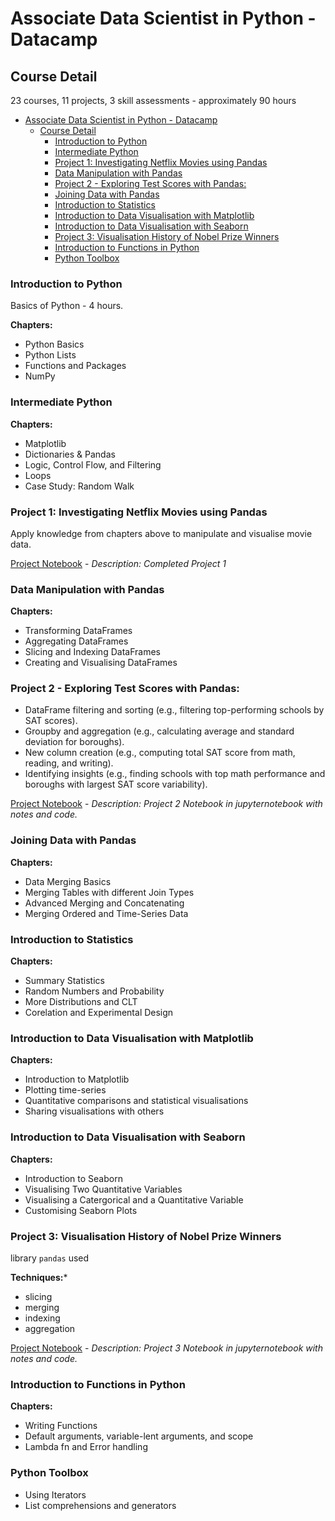 # Associate Data Scientist in Python - Datacamp

## Course Detail

23 courses, 11 projects, 3 skill assessments - approximately 90 hours

- [Associate Data Scientist in Python - Datacamp](#associate-data-scientist-in-python---datacamp)
  - [Course Detail](#course-detail)
    - [Introduction to Python](#introduction-to-python)
    - [Intermediate Python](#intermediate-python)
    - [Project 1: Investigating Netflix Movies using Pandas](#project-1-investigating-netflix-movies-using-pandas)
    - [Data Manipulation with Pandas](#data-manipulation-with-pandas)
    - [Project 2 - Exploring Test Scores with Pandas:](#project-2---exploring-test-scores-with-pandas)
    - [Joining Data with Pandas](#joining-data-with-pandas)
    - [Introduction to Statistics](#introduction-to-statistics)
    - [Introduction to Data Visualisation with Matplotlib](#introduction-to-data-visualisation-with-matplotlib)
    - [Introduction to Data Visualisation with Seaborn](#introduction-to-data-visualisation-with-seaborn)
    - [Project 3: Visualisation History of Nobel Prize Winners](#project-3-visualisation-history-of-nobel-prize-winners)
    - [Introduction to Functions in Python](#introduction-to-functions-in-python)
    - [Python Toolbox](#python-toolbox)

### Introduction to Python

Basics of Python - 4 hours.

**Chapters:**
- Python Basics
- Python Lists
- Functions and Packages
- NumPy

### Intermediate Python

**Chapters:**
- Matplotlib
- Dictionaries & Pandas
- Logic, Control Flow, and Filtering
- Loops
- Case Study: Random Walk

### Project 1: Investigating Netflix Movies using Pandas

Apply knowledge from chapters above to manipulate and visualise movie data.

[Project Notebook](../Associate%20Data%20Scientist/Projects/Netflix_Movies/Project%201%20-%20Netflix.ipynb) - *Description: Completed Project 1*

### Data Manipulation with Pandas

**Chapters:**
- Transforming DataFrames
- Aggregating DataFrames
- Slicing and Indexing DataFrames
- Creating and Visualising DataFrames

### Project 2 - Exploring Test Scores with Pandas:

- DataFrame filtering and sorting (e.g., filtering top-performing schools by SAT scores).
- Groupby and aggregation (e.g., calculating average and standard deviation for boroughs).
- New column creation (e.g., computing total SAT score from math, reading, and writing).
- Identifying insights (e.g., finding schools with top math performance and boroughs with largest SAT score variability).

[Project Notebook](../Associate%20Data%20Scientist/Projects/School%20Results/Project%202%20-%20School%20Results.ipynb) - *Description: Project 2 Notebook in jupyternotebook with notes and code.*

### Joining Data with Pandas

**Chapters:**
- Data Merging Basics
- Merging Tables with different Join Types
- Advanced Merging and Concatenating
- Merging Ordered and Time-Series Data

### Introduction to Statistics 

**Chapters:**
- Summary Statistics
- Random Numbers and Probability
- More Distributions and CLT
- Corelation and Experimental Design 

### Introduction to Data Visualisation with Matplotlib

**Chapters:**
- Introduction to Matplotlib
- Plotting time-series
- Quantitative comparisons and statistical visualisations
- Sharing visualisations with others

### Introduction to Data Visualisation with Seaborn

**Chapters:**
- Introduction to Seaborn
- Visualising Two Quantitative Variables
- Visualising a Catergorical and a Quantitative Variable
- Customising Seaborn Plots

### Project 3: Visualisation History of Nobel Prize Winners

library `pandas` used

**Techniques:***
- slicing
- merging
- indexing
- aggregation

[Project Notebook](../Associate%20Data%20Scientist/Projects/Nobel%20Prizes/nobel_notebook.ipynb) - *Description: Project 3 Notebook in jupyternotebook with notes and code.*


### Introduction to Functions in Python

**Chapters:**
- Writing Functions
- Default arguments, variable-lent arguments, and scope
- Lambda fn and Error handling
  
### Python Toolbox

- Using Iterators
- List comprehensions and generators
  